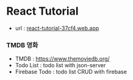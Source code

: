 # React Tutorial

- url : <a href="https://react-tutorial-37cf4.web.app" target="_blank">react-tutorial-37cf4.web.app</a>

### TMDB 영화

- TMDB : https://www.themoviedb.org/
- Todo List : todo list with json-server
- Firebase Todo : todo list CRUD with firebase
